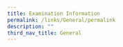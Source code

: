 ```yaml
---
title: Examination Information
permalink: /links/General/permalink
description: ""
third_nav_title: General
---
```


